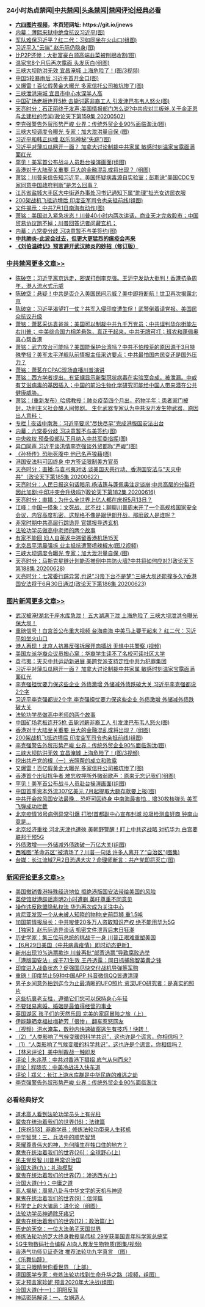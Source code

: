 <div id="tt">
<h3>24小时热点禁闻|<a href="#%E4%B8%AD%E5%85%B1%E7%A6%81%E9%97%BB%E6%9B%B4%E5%A4%9A%E6%96%87%E7%AB%A0">中共禁闻</a>|<a href="#%E5%9B%BE%E7%89%87%E6%96%B0%E9%97%BB%E6%9B%B4%E5%A4%9A%E6%96%87%E7%AB%A0">头条禁闻</a>|<a href="#%E6%96%B0%E9%97%BB%E8%AF%84%E8%AE%BA%E6%9B%B4%E5%A4%9A%E6%96%87%E7%AB%A0">禁闻评论|<a href="#%E5%BF%85%E7%9C%8B%E7%BB%8F%E5%85%B8%E5%A5%BD%E6%96%87">经典必看</a></h3>
<ul>
<li><b><a href="http://d1.bdrive.tk/64.mp4" target="_blank">六四图片视频</a>，本页短网址: https://git.io/jnews</b></li>
<li><a href="https://github.com/fqnews/bnews/blob/master/cbnews/20200629/1352344.md">内幕：薄熙来狱中绝食抗议习近平(图)</a></li>
<li><a href="https://github.com/fqnews/bnews/blob/master/cbnews/20200629/1352488.md">军队难保习近平？红二代：习如同坐在火山口(组图)</a></li>
<li><a href="https://github.com/fqnews/bnews/blob/master/cbnews/20200629/1352279.md">习近平入“云端” 赵乐际仍隐身(图)</a></li>
<li><a href="https://github.com/fqnews/bnews/blob/master/finance/20200629/1352436.md">比P2P还惨：大批富豪白领高端韭菜被刨根收割(图)</a></li>
<li><a href="https://github.com/fqnews/bnews/blob/master/cbnews/20200629/1352280.md">温家宝8个月后再次露面 头发灰白(组图)</a></li>
<li><a href="https://github.com/fqnews/bnews/blob/master/topimagenews/20200629/1352481.md">三峡大坝防洪无效 宜昌淹城 上海危险了！(图/3视频)</a></li>
<li><a href="https://github.com/fqnews/bnews/blob/master/cnnews/20200629/1352329.md">中国5轮暴雨后 习近平首开金口(图)</a></li>
<li><a href="https://github.com/fqnews/bnews/blob/master/topimagenews/20200629/1352428.md">又爆雷！百亿假黄金大曝光 多家信托公司被坑惨了(图)</a></li>
<li><a href="https://github.com/fqnews/bnews/blob/master/cbnews/20200629/1352157.md">三峡泄洪淹城 宜昌市中心水深半人高</a></li>
<li><a href="https://github.com/fqnews/bnews/blob/master/topimagenews/20200629/1352551.md">中国矿场老板连开5枪 击毙讨薪非裔工人 引发津巴布韦人怒火(图)</a></li>
<li><a href="https://github.com/fqnews/bnews/blob/master/cbnews/20200629/1352563.md">天亮时分：石正丽终于发声;美国情报部门怎么说?中共应对三板斧.关于金正恩与孟建柱的传闻(政论天下第159集 20200502) </a></li>
<li><a href="https://github.com/fqnews/bnews/blob/master/topimagenews/20200629/1352482.md">李克强警告外贸形势严峻 业界：传统外贸企业90%面临淘汰(图)</a></li>
<li><a href="https://github.com/fqnews/bnews/blob/master/cbnews/20200629/1352596.md">三峡大坝调度令曝光 专家：加大泄洪量自保 (图)</a></li>
<li><a href="https://github.com/fqnews/bnews/blob/master/cbnews/20200629/1352487.md">习近平和韩正纠缠 赵乐际神秘“失踪”(图)</a></li>
<li><a href="https://github.com/fqnews/bnews/blob/master/topimagenews/20200629/1352659.md">习近平对薄瓜瓜网开一面？ 加拿大讨论制裁中共家属 敏感时刻温家宝露面满面红光</a></li>
<li><a href="https://github.com/fqnews/bnews/blob/master/topimagenews/20200629/1352274.md">罕见！美军首公布战斗人员赴台操演画面(组图)</a></li>
<li><a href="https://github.com/fqnews/bnews/blob/master/topimagenews/20200629/1352484.md">香港对于大陆至关重要 巨大的金融混乱或将出现？ (组图)</a></li>
<li><a href="https://github.com/fqnews/bnews/blob/master/cbnews/20200629/1352523.md">萧铭：川普亲信告知习近平，美国怀疑病毒源自实验室；彭斯说“美国CDC专家同意中国政府判断”是怎么回事？ </a></li>
<li><a href="https://github.com/fqnews/bnews/blob/master/weiquan/20200630/1352697.md">江苏省盐城大丰区大中街道办事处习书记通知下属&#8220;助理&#8221;扯光女访民衣服</a></li>
<li><a href="https://github.com/fqnews/bnews/blob/master/topimagenews/20200629/1352483.md">200架战机飞抵边境后 印度空军司令也亲抵前线(组图)</a></li>
<li><a href="https://github.com/fqnews/bnews/blob/master/cbnews/20200629/1352490.md">文件揭示：中共7月1日南海有动作(图)</a></li>
<li><a href="https://github.com/fqnews/bnews/blob/master/cbnews/20200629/1352524.md">萧铭：美国进入紧急状态！川普40小时内两次讲话，商业天才完救股市；中国贸易协议跑不掉；川普回答记者问藏玄机； </a></li>
<li><a href="https://github.com/fqnews/bnews/blob/master/cbnews/20200630/1352745.md">内幕：六常委分歧 习决意暂不与美签约(图)</a></li>
<li><b><a href="https://github.com/fqnews/bnews/blob/master/comments/20200211/1275071.md" target="_blank">中共肺炎-此波会过去，但更大更猛烈的瘟疫会再来</a></b></li>
<li><b><a href="https://github.com/fqnews/bnews/blob/master/comments/20200207/1272816.md" target="_blank">《刘伯温碑记》预言避开武汉肺炎的妙招（修订版）</a></b></li>
</ul>
</div>

<div class="catlist">
<h3><a href="https://github.com/fqnews/bnews/blob/master/cbnews/" target="_blank">中共禁闻</a><span><a href="https://github.com/fqnews/bnews/blob/master/cbnews/" target="_blank" rel="nofollow">更多文章>></a></span></h3>
<ul>
<li><a href="https://github.com/fqnews/bnews/blob/master/cbnews/20200630/1352893.md" target="_blank">陈破空：习近平离京远走，密谋打倒李克强。王沪宁发动大批判！香港抗争周年，港人流水式示威</a></li>
<li><a href="https://github.com/fqnews/bnews/blob/master/cbnews/20200630/1352892.md" target="_blank">陈破空：悬疑！中共是否介入美国民间示威？美中即将断航！世卫再次揭露北京</a></li>
<li><a href="https://github.com/fqnews/bnews/blob/master/cbnews/20200630/1352891.md" target="_blank">陈破空：习近平渴望打一仗？共军入侵印度遭生俘！武警倒着读党报。美国民众抗议升级</a></li>
<li><a href="https://github.com/fqnews/bnews/blob/master/cbnews/20200630/1352802.md" target="_blank">萧铭：萧茗采访袁爸爸：美国可以制裁中共九千万党员；中共误判华尔街能左右川普； 中美综合国力相差悬殊，真正干起来，中共无牌可打；班农和蓬佩奥真心帮香港</a></li>
<li><a href="https://github.com/fqnews/bnews/blob/master/cbnews/20200630/1352801.md" target="_blank">萧铭：武力攻台可能吗？美国能保护台湾吗？中共不怕粮荒的原因源于3月特殊举措？美军太平洋舰队前情报主任采访要点；中共最怕国内民变还是国外压力？</a></li>
<li><a href="https://github.com/fqnews/bnews/blob/master/cbnews/20200630/1352800.md" target="_blank">萧铭：萧茗在CPAC现场直播川普演讲</a></li>
<li><a href="https://github.com/fqnews/bnews/blob/master/cbnews/20200630/1352799.md" target="_blank">萧铭：西方学者提出，有证据显示新型冠状病毒在实验室合成，被泄漏。中或有艾滋病毒的基因插入；中国的前沿生物化学研究可能给中国人带来潜在公共健康威胁。</a></li>
<li><a href="https://github.com/fqnews/bnews/blob/master/cbnews/20200630/1352798.md" target="_blank">萧铭：(重新发布）哈佛教授：肺炎疫苗四个月出，药物半年；患者家门被封，功利主义社会酿人间惨剧。 生化武器专家认为中共没开发生物武器，原因出人意料；</a></li>
<li><a href="https://github.com/fqnews/bnews/blob/master/cbnews/20200630/1352767.md" target="_blank">专栏 | 夜话中南海：习近平要求“尽快尽早”完成港版国安法出台</a></li>
<li><a href="https://github.com/fqnews/bnews/blob/master/cbnews/20200630/1352745.md" target="_blank">内幕：六常委分歧 习决意暂不与美签约(图)</a></li>
<li><a href="https://github.com/fqnews/bnews/blob/master/cbnews/20200630/1352744.md" target="_blank">中央收权 预备役部队下月纳入中共军委指挥(图)</a></li>
<li><a href="https://github.com/fqnews/bnews/blob/master/cbnews/20200630/1352743.md" target="_blank">异口同声 习近平谈汛情李克强谈外贸都称“严峻”(图)</a></li>
<li><a href="https://github.com/fqnews/bnews/blob/master/cbnews/20200630/1352742.md" target="_blank">《孙杨传》恐胎死腹中 他已名声狼藉(图)</a></li>
<li><a href="https://github.com/fqnews/bnews/blob/master/cbnews/20200629/1352675.md" target="_blank">港国安法料可囚终身 中方签证限制美方官员</a></li>
<li><a href="https://github.com/fqnews/bnews/blob/master/cbnews/20200629/1352671.md" target="_blank">天亮时分：直播:与袁弓夷对话,谈美国灭共行动、香港国安法与“天灭中共”（政论天下第185集 20200622）</a></li>
<li><a href="https://github.com/fqnews/bnews/blob/master/cbnews/20200629/1352670.md" target="_blank">天亮时分：人民日报这句话暗示,杨洁篪与蓬佩奥注定谈崩;中共高层的分裂将因此加剧;中印冲突会升级吗?(政论天下第182集 20200616)</a></li>
<li><a href="https://github.com/fqnews/bnews/blob/master/cbnews/20200629/1352669.md" target="_blank">天亮时分：直播：为什么全世界上亿人都在庆祝5月13日？</a></li>
<li><a href="https://github.com/fqnews/bnews/blob/master/cbnews/20200629/1352666.md" target="_blank">江峰：中国一怪象：文死战、武不战；聊聊川普周末开了一个高规格国家安全会议，内容高度机密，这规格不像是跟伊朗开战，那麽敌人是谁呢？</a></li>
<li><a href="https://github.com/fqnews/bnews/blob/master/cbnews/20200629/1352639.md" target="_blank">非常时期中共高层行踪诡异 官媒报导透玄机</a></li>
<li><a href="https://github.com/fqnews/bnews/blob/master/comments/20200629/1352533.md" target="_blank">法轮功学员做高中老师的两个故事</a></li>
<li><a href="https://github.com/fqnews/bnews/blob/master/cbnews/20200629/1352598.md" target="_blank">有家不能回 妇人自英返中滞留香港机场15天</a></li>
<li><a href="https://github.com/fqnews/bnews/blob/master/cbnews/20200629/1352597.md" target="_blank">北京昌平清晨强拆 业主抵抗遭警喷辣椒水(图/2视频)</a></li>
<li><a href="https://github.com/fqnews/bnews/blob/master/cbnews/20200629/1352596.md" target="_blank">三峡大坝调度令曝光 专家：加大泄洪量自保 (图)</a></li>
<li><a href="https://github.com/fqnews/bnews/blob/master/cbnews/20200629/1352565.md" target="_blank">天亮时分：马斯克星链计划能否推倒中共防火墙?中共将如何应对?(政论天下第188集 20200628)</a></li>
<li><a href="https://github.com/fqnews/bnews/blob/master/cbnews/20200629/1352564.md" target="_blank">天亮时分：七常委行踪异常,也说“习帝下台不是梦”;三峡大坝还能撑多久?香港国安法将于6月30日通过(政论天下第186集 20200623)</a></li>

</ul>
</div>
<div class="catlist">
<h3><a href="https://github.com/fqnews/bnews/blob/master/topimagenews/" target="_blank">图片新闻</a><span><a href="https://github.com/fqnews/bnews/blob/master/topimagenews/" target="_blank" rel="nofollow">更多文章>></a></span></h3>
<ul>
<li><a href="https://github.com/fqnews/bnews/blob/master/topimagenews/20200630/1352741.md" target="_blank">武汉被淹!湖北千座水库急泄！ 五大湖满下泄 上海危险了 三峡大坝泄洪令曝光 保大坝！</a></li>
<li><a href="https://github.com/fqnews/bnews/blob/master/topimagenews/20200630/1352740.md" target="_blank">重磅信号！白宫首公布重大视频 台海南海 中美马上要干起来？ 红二代：习近平如坐火山口</a></li>
<li><a href="https://github.com/fqnews/bnews/blob/master/topimagenews/20200630/1352739.md" target="_blank">港人再现！北京人抗暴反强拆展开肉搏战 无惧中共警察 (视频)</a></li>
<li><a href="https://github.com/fqnews/bnews/blob/master/topimagenews/20200630/1352738.md" target="_blank">美国左派华裔众议员掏心窝：华裔学生读不了名校可读社区大学</a></li>
<li><a href="https://github.com/fqnews/bnews/blob/master/topimagenews/20200629/1352660.md" target="_blank">袁弓夷：天灭中共运动新进展 美跨党派支持定性中共为犯罪集团</a></li>
<li><a href="https://github.com/fqnews/bnews/blob/master/topimagenews/20200629/1352659.md" target="_blank">习近平对薄瓜瓜网开一面？ 加拿大讨论制裁中共家属 敏感时刻温家宝露面满面红光</a></li>
<li><a href="https://github.com/fqnews/bnews/blob/master/topimagenews/20200629/1352658.md" target="_blank">李克强担忧要力保这些企业 外债激增 外储减外债跌破大关 习近平李克强都说2个字</a></li>
<li><a href="https://github.com/fqnews/bnews/blob/master/topimagenews/20200629/1352638.md" target="_blank">习近平李克强都说2个字 李克强担忧要力保这些企业 外债激增 外储减外债跌破大关</a></li>
<li><a href="https://github.com/fqnews/bnews/blob/master/comments/20200629/1352533.md" target="_blank">法轮功学员做高中老师的两个故事</a></li>
<li><a href="https://github.com/fqnews/bnews/blob/master/topimagenews/20200629/1352551.md" target="_blank">中国矿场老板连开5枪 击毙讨薪非裔工人 引发津巴布韦人怒火(图)</a></li>
<li><a href="https://github.com/fqnews/bnews/blob/master/topimagenews/20200629/1352484.md" target="_blank">香港对于大陆至关重要 巨大的金融混乱或将出现？ (组图)</a></li>
<li><a href="https://github.com/fqnews/bnews/blob/master/topimagenews/20200629/1352483.md" target="_blank">200架战机飞抵边境后 印度空军司令也亲抵前线(组图)</a></li>
<li><a href="https://github.com/fqnews/bnews/blob/master/topimagenews/20200629/1352482.md" target="_blank">李克强警告外贸形势严峻 业界：传统外贸企业90%面临淘汰(图)</a></li>
<li><a href="https://github.com/fqnews/bnews/blob/master/topimagenews/20200629/1352481.md" target="_blank">三峡大坝防洪无效 宜昌淹城 上海危险了！(图/3视频)</a></li>
<li><a href="https://github.com/fqnews/bnews/blob/master/comments/20200629/1352460.md" target="_blank">挖出共产党的根（一）光照帮的成立和败露</a></li>
<li><a href="https://github.com/fqnews/bnews/blob/master/topimagenews/20200629/1352428.md" target="_blank">又爆雷！百亿假黄金大曝光 多家信托公司被坑惨了(图)</a></li>
<li><a href="https://github.com/fqnews/bnews/blob/master/topimagenews/20200629/1352342.md" target="_blank">香港首个出狱抗争者 难忘收押所外微弱歌声：原来无忘记我们(组图)</a></li>
<li><a href="https://github.com/fqnews/bnews/blob/master/topimagenews/20200629/1352274.md" target="_blank">罕见！美军首公布战斗人员赴台操演画面(组图)</a></li>
<li><a href="https://github.com/fqnews/bnews/blob/master/topimagenews/20200629/1352166.md" target="_blank">中国首季资本外流307亿美元 7月起提取大额存款要上报(图)</a></li>
<li><a href="https://github.com/fqnews/bnews/blob/master/topimagenews/20200629/1352165.md" target="_blank">中共开会放风国安法最晚… 恐吓可囚终身 中南海最害怕… 增30枚核弹头 美军飞弹成功拦截</a></li>
<li><a href="https://github.com/fqnews/bnews/blob/master/topimagenews/20200629/1352164.md" target="_blank">北京疫情16号病例异常引爆 打脸!首都副中心宣布封城 垃圾检测盒奸商 钟南山竟是&#8230;</a></li>
<li><a href="https://github.com/fqnews/bnews/blob/master/topimagenews/20200628/1352015.md" target="_blank">北京经济重挫 河北天津也遭殃 美朝野警醒！盯上中共这战略 对抗华为 白宫要联邦干预5G</a></li>
<li><a href="https://github.com/fqnews/bnews/blob/master/topimagenews/20200628/1352014.md" target="_blank">外债激增——外储减外债跌破一万亿大关(组图)</a></li>
<li><a href="https://github.com/fqnews/bnews/blob/master/topimagenews/20200628/1351963.md" target="_blank">西雅图“革命苏区”被清场了？川普一句话 许多人离开了“自治区”(图集)</a></li>
<li><a href="https://github.com/fqnews/bnews/blob/master/topimagenews/20200628/1351915.md" target="_blank">台媒：长江流域7月2日恐遇大灾？命理师断言：共产党即将灭亡(图)</a></li>

</ul>
</div>
<div class="catlist">
<h3><a href="https://github.com/fqnews/bnews/blob/master/comments/" target="_blank">新闻评论</a><span><a href="https://github.com/fqnews/bnews/blob/master/comments/" target="_blank" rel="nofollow">更多文章>></a></span></h3>
<ul>
<li><a href="https://github.com/fqnews/bnews/blob/master/comments/20200630/1352889.md" target="_blank">美国撤销香港特殊经济地位 拒绝港版国安法带给美国的风险</a></li>
<li><a href="https://github.com/fqnews/bnews/blob/master/comments/20200630/1352888.md" target="_blank">英使馆就港辟谣声明2小时遭删  英吁尊重不同意见</a></li>
<li><a href="https://github.com/fqnews/bnews/blob/master/comments/20200630/1352887.md" target="_blank">操作违反欧盟隐私权法  华为再次成为关注中心</a></li>
<li><a href="https://github.com/fqnews/bnews/blob/master/comments/20200630/1352886.md" target="_blank">肯尼亚发现一个从未被人知晓的物种:史前巨狮 重1.5吨</a></li>
<li><a href="https://github.com/fqnews/bnews/blob/master/comments/20200630/1352818.md" target="_blank">加国前情报局长：中共唆使20多万人盗取知识产权 绝不能用华为5G</a></li>
<li><a href="https://github.com/fqnews/bnews/blob/master/comments/20200630/1352817.md" target="_blank">【独家】赵乐际诡异谈话 机密文件泄背后末日狂潮</a></li>
<li><a href="https://github.com/fqnews/bnews/blob/master/comments/20200630/1352816.md" target="_blank">历史学家：集三位前总统的挑战于一身 川普正艰难重塑美国</a></li>
<li><a href="https://github.com/fqnews/bnews/blob/master/comments/20200630/1352815.md" target="_blank">【6月29日美国（中共病毒疫情）即时动态更新】</a></li>
<li><a href="https://github.com/fqnews/bnews/blob/master/comments/20200630/1352814.md" target="_blank">新州出现19%选票欺诈 川普再批“邮寄选票”导致腐败选举</a></li>
<li><a href="https://github.com/fqnews/bnews/blob/master/comments/20200630/1352813.md" target="_blank">「港版国安法」或于7.1生效 王丹透露：同日抓捕黎智英黄之锋</a></li>
<li><a href="https://github.com/fqnews/bnews/blob/master/comments/20200630/1352812.md" target="_blank">印度进入战备状态？促强国尽快交付战机导弹等军购</a></li>
<li><a href="https://github.com/fqnews/bnews/blob/master/comments/20200630/1352811.md" target="_blank">重磅！印度禁止59种中国APP 抖音微信QQ皆遭清理</a></li>
<li><a href="https://github.com/fqnews/bnews/blob/master/comments/20200630/1352810.md" target="_blank">男子乡间意外拍到迄今为止最清晰的UFO照片 资深UFO研究者：是真实的照片</a></li>
<li><a href="https://github.com/fqnews/bnews/blob/master/comments/20200630/1352809.md" target="_blank">这些抗衰老支柱，遵循它们您可以保持身心年轻</a></li>
<li><a href="https://github.com/fqnews/bnews/blob/master/comments/20200630/1352808.md" target="_blank">不要轻易离婚，婚姻是最值得经营的事业</a></li>
<li><a href="https://github.com/fqnews/bnews/blob/master/comments/20200630/1352807.md" target="_blank">英国湖区 孩子们的天然乐园 完美的家庭冒险之旅（上）</a></li>
<li><a href="https://github.com/fqnews/bnews/blob/master/comments/20200630/1352806.md" target="_blank">伊能静晒幸福扯梅艳芳「很惨」 翻车惹怒网友</a></li>
<li><a href="https://github.com/fqnews/bnews/blob/master/comments/20200630/1352805.md" target="_blank">（视频）洪水淹车，数秒内快速破窗逃生有技巧！快转！</a></li>
<li><a href="https://github.com/fqnews/bnews/blob/master/comments/20200630/1352804.md" target="_blank">（2）“人类影响了气候变暖的科学共识”，这也许是个谎言，你相信吗？</a></li>
<li><a href="https://github.com/fqnews/bnews/blob/master/comments/20200630/1352803.md" target="_blank">（1）“人类影响了气候变暖的科学共识”，这也许是个谎言，你相信吗？</a></li>
<li><a href="https://github.com/fqnews/bnews/blob/master/comments/20200630/1352768.md" target="_blank">【林忌评论】美中制裁战一触即发</a></li>
<li><a href="https://github.com/fqnews/bnews/blob/master/comments/20200630/1352756.md" target="_blank">评论 | 朱兆基：中共对香港下狠招   底气从何而来?</a></li>
<li><a href="https://github.com/fqnews/bnews/blob/master/comments/20200630/1352755.md" target="_blank">评论 | 程晓农：中美冷战进入快车道</a></li>
<li><a href="https://github.com/fqnews/bnews/blob/master/comments/20200630/1352754.md" target="_blank">评论 | 郑义：长江上游水库群是中华民族的难逃之劫</a></li>
<li><a href="https://github.com/fqnews/bnews/blob/master/comments/20200629/1352668.md" target="_blank">李克强警告外贸形势严峻 业界：传统外贸企业90%面临淘汰</a></li>

</ul>
</div>

<div class="catlist">
<h3>必看经典好文</h3>
<ul>
<li><a href="https://github.com/fqnews/bnews/blob/master/comments/20200227/1284657.md" target="_blank">道术高人看到法轮功学员头上有光柱</a></li>
<li><a href="https://github.com/fqnews/bnews/blob/master/topimagenews/20180615/958090.md" target="_blank">魔鬼在统治着我们的世界(16)：法律篇</a></li>
<li><a href="https://github.com/fqnews/bnews/blob/master/cbnews/20200518/1330564.md" target="_blank">【庆祝513】非裔学员：修炼法轮功带来人生转机</a></li>
<li><a href="https://github.com/fqnews/bnews/blob/master/comments/20200605/783248.md" target="_blank">中华智慧：三、兵法中的顺势智慧</a></li>
<li><a href="https://github.com/fqnews/bnews/blob/master/comments/20200618/1346830.md" target="_blank">荣耀尊贵伟大的神，为何降生在牲口住的地方？</a></li>
<li><a href="https://github.com/fqnews/bnews/blob/master/comments/20181210/1044798.md" target="_blank">魔鬼在统治着我们的世界(26)：全球野心(上)</a></li>
<li><a href="https://github.com/fqnews/bnews/blob/master/comments/20200621/1348236.md" target="_blank">民主党反智 川普用常识治国</a></li>
<li><a href="https://github.com/fqnews/bnews/blob/master/cbnews/20180315/914943.md" target="_blank">治国大道(九)：礼治模型</a></li>
<li><a href="https://github.com/fqnews/bnews/blob/master/topimagenews/20180527/948369.md" target="_blank">魔鬼在统治着我们的世界(7)：渗透西方(上)</a></li>
<li><a href="https://github.com/fqnews/bnews/blob/master/cbnews/20180316/915423.md" target="_blank">治国大道(十)：中庸之道</a></li>
<li><a href="https://github.com/fqnews/bnews/blob/master/aomi/history/20170924/831575.md" target="_blank">高人揭秘：周易八卦与中华文字的天机与神迹</a></li>
<li><a href="https://github.com/fqnews/bnews/blob/master/topimagenews/20180529/949649.md" target="_blank">魔鬼在统治着我们的世界(9)：信仰篇</a></li>
<li><a href="https://github.com/fqnews/bnews/blob/master/comments/20200605/783246.md" target="_blank">科学史上的大骗局：进化论（组图）</a></li>
<li><a href="https://github.com/fqnews/bnews/blob/master/health/20170626/780263.md" target="_blank">法轮功学员神通除牙疼记</a></li>
<li><a href="https://github.com/fqnews/bnews/blob/master/topimagenews/20180601/951286.md" target="_blank">魔鬼在统治着我们的世界(12)：政治篇(上)</a></li>
<li><a href="https://github.com/fqnews/bnews/blob/master/tculture/20121025/73067.md" target="_blank">历史的天空：一位大法弟子天国世界</a></li>
<li><a href="https://github.com/fqnews/bnews/blob/master/comments/20190517/1129285.md" target="_blank">修炼法轮功的芝大终身教授吴伟标 29岁获美国青年科学家总统奖</a></li>
<li><a href="https://github.com/fqnews/bnews/blob/master/topimagenews/20200527/1335347.md" target="_blank">5G生物数码社会编程 AI向人散发生物物质(图集/视频)</a></li>
<li><a href="https://github.com/fqnews/bnews/blob/master/comments/20200517/1330064.md" target="_blank">香港气功师见证奇效 推荐法轮功九字真言 （图）</a></li>
<li><a href="https://github.com/fqnews/bnews/blob/master/comments/20200527/783191.md" target="_blank">《乐舞仙踪》</a></li>
<li><a href="https://github.com/fqnews/bnews/blob/master/comments/20200426/1319648.md" target="_blank">第三只眼睛带你看世界 （上部）</a></li>
<li><a href="https://github.com/fqnews/bnews/blob/master/comments/20200607/783186.md" target="_blank">德国医学专家：修炼法轮功找到生命升华之路（视频，组图）</a></li>
<li><a href="https://github.com/fqnews/bnews/blob/master/topimagenews/20200513/1327828.md" target="_blank">天才预言家珍妮 预言2020年大决战(组图)</a></li>
<li><a href="https://github.com/fqnews/bnews/blob/master/cbnews/20180317/915893.md" target="_blank">治国大道(十一)：阴阳反背</a></li>
<li><a href="https://github.com/fqnews/bnews/blob/master/comments/20200609/1342224.md" target="_blank">神话密码解译：一、女娲造人</a></li>

</ul>
</div>